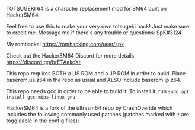 TOTSUGEKI 64 is a character replacement mod for SM64 built on HackerSM64. 

Feel free to use this to make your very own totsugeki hack! Just make sure to credit me. 
Message me if there's any trouble or questions: SpK#3124

My romhacks: https://romhacking.com/user/spk

Check out the HackerSM64 Discord for more details https://discord.gg/brETAakcXr

This repo requires BOTH a US ROM and a JP ROM in order to build. Place baserom.us.z64 in the repo as usual and ALSO include baserom.jp.z64.

This repo needs gcc in order to be able to build it. To install it, run `sudo apt install gcc-mips-linux-gnu`

HackerSM64 is a fork of the ultrasm64 repo by CrashOveride which includes the following commonly used patches (patches marked with `*` are toggleable in the config files):
